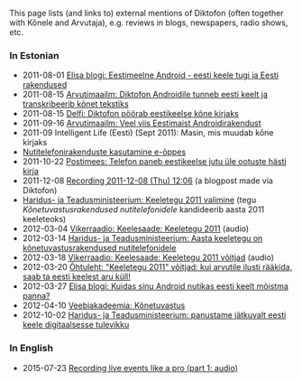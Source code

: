 This page lists (and links to) external mentions of Diktofon (often together with Kõnele and Arvutaja), e.g. reviews in blogs, newspapers, radio shows, etc.

### In Estonian ###

  * 2011-08-01 [Elisa blogi: Eestimeelne Android - eesti keele tugi ja Eesti rakendused](http://www.elisa.ee/et/Eraklient/Blogi/s/62/eestimeelne-android-eesti-keele-tugi-ja-eesti-rakendused)
  * 2011-08-15 [Arvutimaailm: Diktofon Androidile tunneb eesti keelt ja transkribeerib kõnet tekstiks](http://www.am.ee/node/2316)
  * 2011-08-15 [Delfi: Diktofon pöörab eestikeelse kõne kirjaks](http://www.delfi.ee/news/paevauudised/eeesti/diktofon-poorab-eestikeelse-kone-kirjaks.d?id=55768784)
  * 2011-09-16 [Arvutimaailm: Veel viis Eestimaist Androidirakendust](http://www.am.ee/node/2351)
  * 2011-09 Intelligent Life (Eesti) (Sept 2011): Masin, mis muudab kõne kirjaks
  * [Nutitelefonirakenduste kasutamine e-õppes](http://www.etu.ut.ee/sugis-2011/nutitelefonirakendused/)
  * 2011-10-22 [Postimees: Telefon paneb eestikeelse jutu üle ootuste hästi kirja](http://www.postimees.ee/607184/telefon-paneb-eestikeelse-jutu-ule-ootuste-hasti-kirja/)
  * 2011-12-08 [Recording 2011-12-08 (Thu) 12:06](http://indigoaalane.blogspot.com/2011/12/recording-2011-12-08-thu-1206.html) (a blogpost made via Diktofon)
  * [Haridus- ja Teadusministeerium: Keeletegu 2011 valimine](http://www.hm.ee/index.php?0512186) (tegu _Kõnetuvastusrakendused nutitelefonidele_ kandideerib aasta 2011 keeleteoks)
  * 2012-03-04 [Vikerraadio: Keelesaade: Keeletegu 2011](http://vikerraadio.err.ee/helid?main_id=1754121) (audio)
  * 2012-03-14 [Haridus- ja Teadusministeerium: Aasta keeletegu on kõnetuvastusrakendused nutitelefonidele](http://www.hm.ee/index.php?0512863)
  * 2012-03-18 [Vikerraadio: Keelesaade: Keeletegu 2011 võitjad](http://vikerraadio.err.ee/saade/keelesaade/3393) (audio)
  * 2012-03-20 [Õhtuleht: "Keeletegu 2011" võitjad: kui arvutile ilusti rääkida, saab ta eesti keelest aru küll!](http://www.ohtuleht.ee/469434)
  * 2012-03-27 [Elisa blogi: Kuidas sinu Android nutikas eesti keelt mõistma panna?](http://www.elisa.ee/et/Eraklient/Blogi/s/104/kuidas-sinu-android-nutikas-eesti-keelt-moistma-panna)
  * 2012-04-10 [Veebiakadeemia: Kõnetuvastus](http://veebiakadeemia.ee/puramiidi-tipus/konetuvastus/)
  * 2012-10-02 [Haridus- ja Teadusministeerium: panustame jätkuvalt eesti keele digitaalsesse tulevikku](http://valitsus.ee/et/uudised/pressiteated/haridus-ja-teadusministeerium/72342/haridus-ja-teadusministeerium-panustame-jatkuvalt-eesti-keele-digitaalsesse-tulevikku)

### In English ###

  * 2015-07-23 [Recording live events like a pro (part 1: audio)](http://danielpocock.com/recording-live-events-like-a-pro-part-one-audio)
